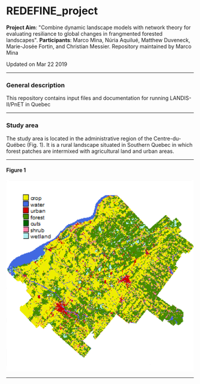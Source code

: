 # REDEFINE_project


**Project Aim**: "Combine dynamic landscape models with network theory for evaluating resiliance to global changes in frangmented forested landscapes".
**Participants**: Marco Mina, Núria Aquilué, Matthew Duveneck, Marie-Josée Fortin, and Christian Messier. Repository maintained by Marco Mina

Updated on Mar 22 2019


-------


### General description

This repository contains input files and documentation for running LANDIS-II/PnET in Quebec

-----------


### Study area

The study area is located in the administrative region of the Centre-du-Québec (Fig. 1). It is a rural landscape situated in Southern Quebec in which forest patches are intermixed with agricultural land and urban areas. 

-----------  

#### Figure 1

![](figures/CDQ_landscape.png)
  
-----------

